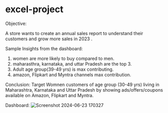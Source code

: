 # excel-project
Objective:

A store wants to create an annual sales report to understand their customers and grow more sales in 2023 .

Sample Insights from the dashboard:
1) women are more likely to buy compared to men.
2) maharasthra, karnataka, and uttar Pradesh are the top 3.
3) Adult age group(39-49 yrs) is max contributing.
4) amazon, Flipkart and Myntra channels max contribution.

Conclusion:
Target Womnen customers of age group (30-49 yrs) living in Maharashtra, Karnataka and Uttar Pradesh by showing ads/offers/coupons available on Amazon, Flipkart and Myntra.

Dashboard: 
![Screenshot 2024-06-23 170327](https://github.com/sankalpsinghthakur/excel-project/assets/102253297/7b539d8f-f356-40fc-a61d-03ff1081bd5b)

